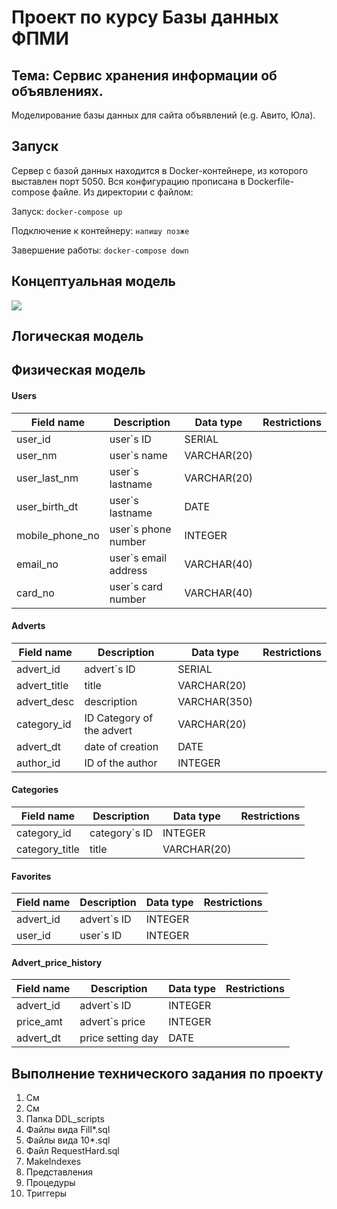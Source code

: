 # Проект по курсу Базы данных ФПМИ

## Тема: Сервис хранения информации об объявлениях.

Моделирование базы данных для сайта объявлений (e.g. Авито, Юла).

## Запуск

Сервер с базой данных находится в Docker-контейнере, из которого выставлен порт 5050. Вся конфигурацию прописана в
Dockerfile-compose файле. Из директории с файлом:

Запуск: ``docker-compose up ``

Подключение к контейнеру: ``напишу позже``

Завершение работы: `` docker-compose down ``

## Концептуальная модель
![](./pic/concept_model.svg)
## Логическая модель

## Физическая модель

#### Users
| Field name | Description | Data type | Restrictions |
|---|---|---|---| 
| user_id | user`s ID | SERIAL |  |
| user_nm |  user`s name | VARCHAR(20) |  |
| user_last_nm | user`s lastname | VARCHAR(20) | |
| user_birth_dt | user`s lastname | DATE | |
| mobile_phone_no | user`s phone number | INTEGER | |
| email_no | user`s email address |  VARCHAR(40) | |
| card_no | user`s card number |  VARCHAR(40) | |

#### Adverts
| Field name | Description | Data type | Restrictions |
|---|---|---|---| 
| advert_id | advert`s ID | SERIAL | |
| advert_title | title | VARCHAR(20) | |
| advert_desc | description  | VARCHAR(350) | |
| category_id | ID Category of the advert  | VARCHAR(20) | |
| advert_dt | date of creation | DATE |
| author_id | ID of the author | INTEGER | |

#### Categories
| Field name | Description | Data type | Restrictions |
|---|---|---|---| 
| category_id | category`s ID | INTEGER | |
| category_title | title | VARCHAR(20) | |

#### Favorites
| Field name | Description | Data type | Restrictions |
|---|---|---|---| 
| advert_id | advert`s ID | INTEGER | |
| user_id | user`s ID | INTEGER |  |

#### Advert_price_history
| Field name | Description | Data type | Restrictions |
|---|---|---|---| 
| advert_id | advert`s ID | INTEGER | |
| price_amt | advert`s price | INTEGER | |
| advert_dt | price setting day | DATE | |

## Выполнение технического задания по проекту

1. См 
2. См
3. Папка DDL_scripts
4. Файлы вида Fill*.sql
5. Файлы вида 10*.sql
6. Файл RequestHard.sql
7. MakeIndexes
8. Представления
9. Процедуры
10. Триггеры
